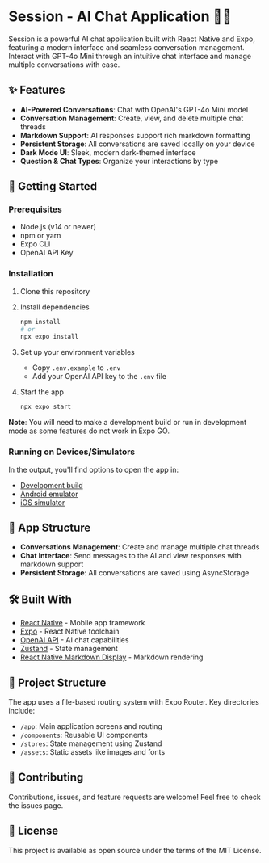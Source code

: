 # Session - AI Chat Application 🤖💬

Session is a powerful AI chat application built with React Native and Expo, featuring a modern interface and seamless conversation management. Interact with GPT-4o Mini through an intuitive chat interface and manage multiple conversations with ease.

## ✨ Features

- **AI-Powered Conversations**: Chat with OpenAI's GPT-4o Mini model
- **Conversation Management**: Create, view, and delete multiple chat threads
- **Markdown Support**: AI responses support rich markdown formatting
- **Persistent Storage**: All conversations are saved locally on your device
- **Dark Mode UI**: Sleek, modern dark-themed interface
- **Question & Chat Types**: Organize your interactions by type

## 🚀 Getting Started

### Prerequisites

- Node.js (v14 or newer)
- npm or yarn
- Expo CLI
- OpenAI API Key

### Installation

1. Clone this repository

2. Install dependencies

   ```bash
   npm install
   # or
   npx expo install
   ```

3. Set up your environment variables
   - Copy `.env.example` to `.env`
   - Add your OpenAI API key to the `.env` file

4. Start the app

   ```bash
   npx expo start
   ```

**Note**: You will need to make a development build or run in development mode as some features do not work in Expo GO.

### Running on Devices/Simulators

In the output, you'll find options to open the app in:

- [Development build](https://docs.expo.dev/develop/development-builds/introduction/)
- [Android emulator](https://docs.expo.dev/workflow/android-studio-emulator/)
- [iOS simulator](https://docs.expo.dev/workflow/ios-simulator/)

## 📱 App Structure

- **Conversations Management**: Create and manage multiple chat threads
- **Chat Interface**: Send messages to the AI and view responses with markdown support
- **Persistent Storage**: All conversations are saved using AsyncStorage

## 🛠️ Built With

- [React Native](https://reactnative.dev/) - Mobile app framework
- [Expo](https://expo.dev/) - React Native toolchain
- [OpenAI API](https://openai.com/api/) - AI chat capabilities
- [Zustand](https://github.com/pmndrs/zustand) - State management
- [React Native Markdown Display](https://github.com/iamacup/react-native-markdown-display) - Markdown rendering

## 📝 Project Structure

The app uses a file-based routing system with Expo Router. Key directories include:

- `/app`: Main application screens and routing
- `/components`: Reusable UI components
- `/stores`: State management using Zustand
- `/assets`: Static assets like images and fonts

## 🤝 Contributing

Contributions, issues, and feature requests are welcome! Feel free to check the issues page.

## 📄 License

This project is available as open source under the terms of the MIT License.

